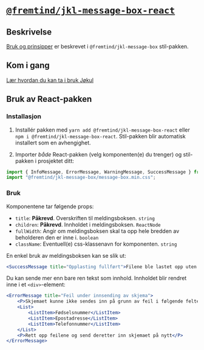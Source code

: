 # [`@fremtind/jkl-message-box-react`](https://fremtind.github.io/jokul/components/messagebox/)

## Beskrivelse

[Bruk og prinsipper](https://fremtind.github.io/jokul/components/messagebox/) er beskrevet i `@fremtind/jkl-message-box` stil-pakken.

## Kom i gang

[Lær hvordan du kan ta i bruk Jøkul](https://fremtind.github.io/jokul/developer/getting-started/)

## Bruk av React-pakken

### Installasjon

1. Installér pakken med `yarn add @fremtind/jkl-message-box-react` eller `npm i @fremtind/jkl-message-box-react`. Stil-pakken blir automatisk installert som en avhengighet.

2. Importer _både_ React-pakken (velg komponenten(e) du trenger) og stil-pakken i prosjektet ditt:

```js
import { InfoMessage, ErrorMessage, WarningMessage, SuccessMessage } from "@fremtind/jkl-message-box-react";
import "@fremtind/jkl-message-box/message-box.min.css";
```

### Bruk

Komponentene tar følgende props:

-   `title`: **Påkrevd**. Overskriften til meldingsboksen. `string`
-   `children`: **Påkrevd**. Innholdet i meldingsboksen. `ReactNode`
-   `fullWidth`: Angir om meldingsboksen skal ta opp hele bredden av beholderen den er inne i. `boolean`
-   `className`: Eventuell(e) css-klassenavn for komponenten. `string`

En enkel bruk av meldingsboksen kan se slik ut:

```jsx
<SuccessMessage title="Opplasting fullført">Filene ble lastet opp uten feil</SuccessMessage>
```

Du kan sende mer enn bare ren tekst som innhold. Innholdet blir rendret inne i et `<div>`-element:

```jsx
<ErrorMessage title="Feil under innsending av skjema">
    <P>Skjemaet kunne ikke sendes inn på grunn av feil i følgende felter:</P>
    <List>
        <ListItem>Fødselsnummer</ListItem>
        <ListItem>Epostadresse</ListItem>
        <ListItem>Telefonnummer</ListItem>
    </List>
    <P>Rett opp feilene og send deretter inn skjemaet på nytt</P>
</ErrorMessage>
```

